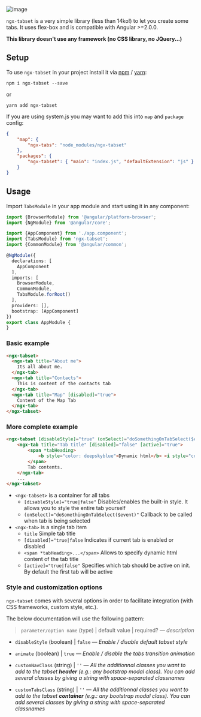 ![image](https://user-images.githubusercontent.com/5319267/28922057-f0d471fa-7858-11e7-8478-010657fd0e60.png)

`ngx-tabset` is a very simple library (less than 14ko!) to let you create some tabs. It uses flex-box and is 
compatible with Angular >=2.0.0.

**This library doesn't use any framework (no CSS library, no JQuery...)**

## Setup
To use `ngx-tabset` in your project install it via [npm](https://www.npmjs.com/package/ngx-tabset) / [yarn](https://yarnpkg.com/fr/package/ngx-tabset):
```
npm i ngx-tabset --save
```
or
```
yarn add ngx-tabset
```

If you are using system.js you may want to add this into `map` and `package` config:
    
```json
{
    "map": {
        "ngx-tabs": "node_modules/ngx-tabset"
    },
    "packages": {
        "ngx-tabset": { "main": "index.js", "defaultExtension": "js" }
    }
}
```

## Usage

Import `TabsModule` in your app module and start using it in any component:
```typescript
import {BrowserModule} from '@angular/platform-browser';
import {NgModule} from '@angular/core';

import {AppComponent} from './app.component';
import {TabsModule} from 'ngx-tabset';
import {CommonModule} from '@angular/common';

@NgModule({
  declarations: [
    AppComponent
  ],
  imports: [
    BrowserModule,
    CommonModule,
    TabsModule.forRoot()
  ],
  providers: [],
  bootstrap: [AppComponent]
})
export class AppModule {
}
```

### Basic example
```html
<ngx-tabset>
  <ngx-tab title="About me">
    Its all about me.
  </ngx-tab>
  <ngx-tab title="Contacts">
    This is content of the contacts tab
  </ngx-tab>
  <ngx-tab title="Map" [disabled]="true">
    Content of the Map Tab
  </ngx-tab>
</ngx-tabset>
```

### More complete example
```html
<ngx-tabset [disableStyle]="true" (onSelect)="doSomethingOnTabSelect($event)">
    <ngx-tab title="Tab title" [disabled]="false" [active]="true">
        <span *tabHeading>
            <b style="color: deepskyblue">Dynamic html</b> <i style="color: deeppink">tab heading</i>
        </span>
        Tab contents.
    </ngx-tab>
    ...
</ngx-tabset>
```

* `<ngx-tabset>` is a container for all tabs
    * `[disableStyle]="true|false"` Disables/enables the built-in style. It allows you to style the entire tab yourself
    * `(onSelect)="doSomethingOnTabSelect($event)"` Callback to be called when tab is being selected
* `<ngx-tab>` is a single tab item
    * `title` Simple tab title
    * `[disabled]="true|false` Indicates if current tab is enabled or disabled
    * `<span *tabHeading>...</span>` Allows to specify dynamic html content of the tab title
    * `[active]="true|false"` Specifies which tab should be active on init. By default the first tab will be active

### Style and customization options
`ngx-tabset` comes with several options in order to facilitate integration (with CSS frameworks, custom style, etc.).

The below documentation will use the following pattern: 
> `parameter/option name` (type) | default value | required? ― _description_

- `disableStyle` (boolean) | `false` ― _Enable / disable default tabset style_

- `animate` (boolean) | `true` ― _Enable / disable the tabs transition animation_

- `customNavClass` (string) | `''` ― _All the additionnal classes you want to add to the tabset **header** (e.g.: any bootstrap modal class). You can add several classes by giving a string with space-separated classnames_

- `customTabsClass` (string) | `''` ― _All the additionnal classes you want to add to the tabset **container** (e.g.: any bootstrap modal class). You can add several classes by giving a string with space-separated classnames_

